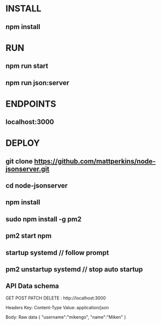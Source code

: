 # INSTALL 
## npm install 

# RUN 
## npm run start 
## npm run json:server

# ENDPOINTS 
## localhost:3000

# DEPLOY 
## git clone https://github.com/mattperkins/node-jsonserver.git
## cd node-jsonserver
## npm install
## sudo npm install -g pm2
## pm2 start npm
## startup systemd // follow prompt

## pm2 unstartup systemd // stop auto startup

## API Data schema
GET POST PATCH DELETE : http://localhost:3000

Headers 
Key: Content-Type 
Value: application/json

Body: 
Raw data
{
  "username":"mikengo",
  "name":"Miken"
}